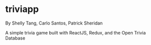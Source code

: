 # triviapp

By Shelly Tang, Carlo Santos, Patrick Sheridan

A simple trivia game built with ReactJS, Redux, and the Open Trivia Database
